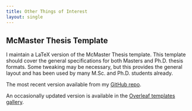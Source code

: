 ```yaml
---
title: Other Things of Interest
layout: single
---
```


## McMaster Thesis Template

I maintain a LaTeX version of the McMaster Thesis template. This template should cover the general specifications for both Masters and Ph.D. thesis formats. Some tweaking may be necessary, but this provides the general layout and has been used by many M.Sc. and Ph.D. students already.

The most recent version available from my [GitHub repo](https://github.com/benjaminfurman/McMaster_Thesis_Template).

An occasionally updated version is available in the [Overleaf templates gallery](https://www.overleaf.com/latex/templates/mcmaster-thesis-example/bjccppctqwgt#.V_wpQNxD9E4).

